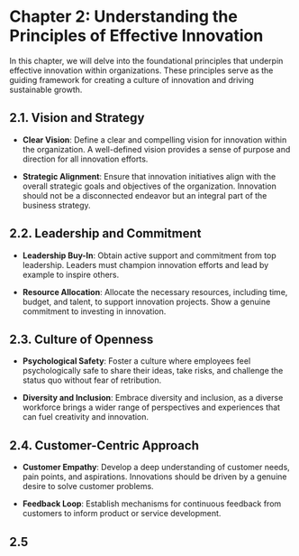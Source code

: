 Chapter 2: Understanding the Principles of Effective Innovation
===============================================================

In this chapter, we will delve into the foundational principles that underpin effective innovation within organizations. These principles serve as the guiding framework for creating a culture of innovation and driving sustainable growth.

2.1. **Vision and Strategy**
----------------------------

* **Clear Vision**: Define a clear and compelling vision for innovation within the organization. A well-defined vision provides a sense of purpose and direction for all innovation efforts.

* **Strategic Alignment**: Ensure that innovation initiatives align with the overall strategic goals and objectives of the organization. Innovation should not be a disconnected endeavor but an integral part of the business strategy.

2.2. **Leadership and Commitment**
----------------------------------

* **Leadership Buy-In**: Obtain active support and commitment from top leadership. Leaders must champion innovation efforts and lead by example to inspire others.

* **Resource Allocation**: Allocate the necessary resources, including time, budget, and talent, to support innovation projects. Show a genuine commitment to investing in innovation.

2.3. **Culture of Openness**
----------------------------

* **Psychological Safety**: Foster a culture where employees feel psychologically safe to share their ideas, take risks, and challenge the status quo without fear of retribution.

* **Diversity and Inclusion**: Embrace diversity and inclusion, as a diverse workforce brings a wider range of perspectives and experiences that can fuel creativity and innovation.

2.4. **Customer-Centric Approach**
----------------------------------

* **Customer Empathy**: Develop a deep understanding of customer needs, pain points, and aspirations. Innovations should be driven by a genuine desire to solve customer problems.

* **Feedback Loop**: Establish mechanisms for continuous feedback from customers to inform product or service development.

2.5
---

